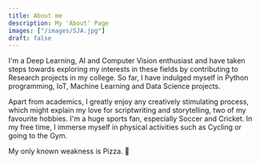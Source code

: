```yaml
---
title: About me
description: My 'About' Page
images: ["/images/SJA.jpg"]
draft: false
---
```


I'm a Deep Learning, AI and Computer Vision enthusiast and have taken steps towards exploring my interests in these fields by contributing to Research projects in my college. So far, I have indulged myself in Python programming, IoT, Machine Learning and Data Science projects. 

Apart from academics, I greatly enjoy any creatively stimulating process, which might explain my love for scriptwriting and storytelling, two of my favourite hobbies. I'm a huge sports fan, especially Soccer and Cricket. In my free time, I immerse myself in physical activities such as Cycling or going to the Gym. 

My only known weakness is Pizza. :pizza: 

